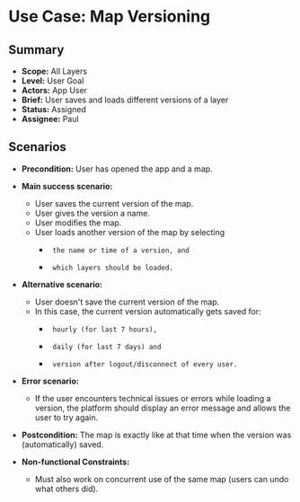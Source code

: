 # Use Case: Map Versioning

## Summary

-   **Scope:** All Layers
-   **Level:** User Goal
-   **Actors:** App User
-   **Brief:** User saves and loads different versions of a layer
-   **Status:** Assigned
-   **Assignee:** Paul

## Scenarios

-   **Precondition:**
    User has opened the app and a map.
-   **Main success scenario:**

    -   User saves the current version of the map.
    -   User gives the version a name.
    -   User modifies the map.
    -   User loads another version of the map by selecting
        -      the name or time of a version, and
        -      which layers should be loaded.

-   **Alternative scenario:**
    -   User doesn't save the current version of the map.
    -   In this case, the current version automatically gets saved for:
        -      hourly (for last 7 hours),
        -      daily (for last 7 days) and
        -      version after logout/disconnect of every user.
-   **Error scenario:**
    -   If the user encounters technical issues or errors while loading a version, the platform should display an error message and allows the user to try again.
-   **Postcondition:**
    The map is exactly like at that time when the version was (automatically) saved.
-   **Non-functional Constraints:**
    -   Must also work on concurrent use of the same map (users can undo what others did).
